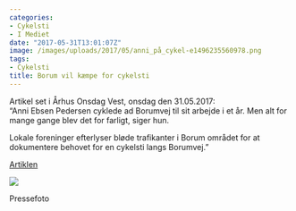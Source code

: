 ```yaml
---
categories:
- Cykelsti
- I Mediet
date: "2017-05-31T13:01:07Z"
image: /images/uploads/2017/05/anni_på_cykel-e1496235560978.png
tags:
- Cykelsti
title: Borum vil kæmpe for cykelsti
---
```


Artikel set i Århus Onsdag Vest, onsdag den 31.05.2017:  
“Anni Ebsen Pedersen cyklede ad Borumvej til sit arbejde i et år. Men alt for mange gange blev det for farligt, siger hun.

Lokale foreninger efterlyser bløde trafikanter i Borum området for at dokumentere behovet for en cykelsti langs Borumvej.”

[Artiklen](http://www.e-pages.dk/aarhusonsdag/286/)

[![](/images/uploads/2017/05/borum_vil_kæmpe_for_cykelsti-300x282.png)](/images/uploads/2017/05/borum_vil_kæmpe_for_cykelsti.png)

Pressefoto